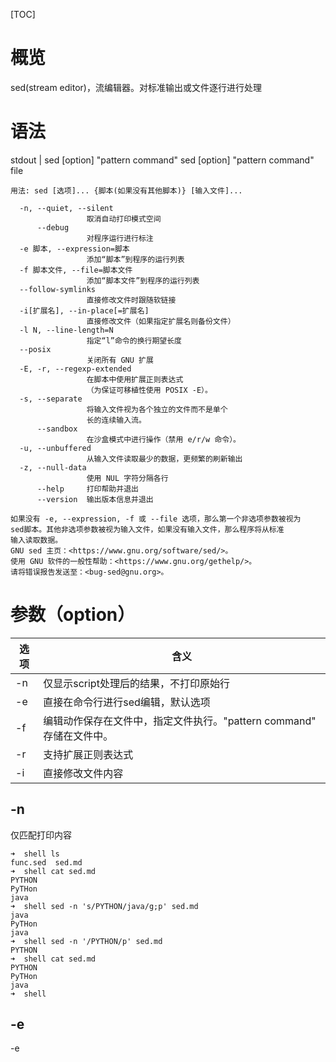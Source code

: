 [TOC]

# 概览
sed(stream editor)，流编辑器。对标准输出或文件逐行进行处理

# 语法
stdout | sed [option] "pattern command"
sed [option] "pattern command" file
```
用法: sed [选项]... {脚本(如果没有其他脚本)} [输入文件]...

  -n, --quiet, --silent
                 取消自动打印模式空间
      --debug
                 对程序运行进行标注
  -e 脚本, --expression=脚本
                 添加“脚本”到程序的运行列表
  -f 脚本文件, --file=脚本文件
                 添加“脚本文件”到程序的运行列表
  --follow-symlinks
                 直接修改文件时跟随软链接
  -i[扩展名], --in-place[=扩展名]
                 直接修改文件（如果指定扩展名则备份文件）
  -l N, --line-length=N
                 指定“l”命令的换行期望长度
  --posix
                 关闭所有 GNU 扩展
  -E, -r, --regexp-extended
                 在脚本中使用扩展正则表达式
                 （为保证可移植性使用 POSIX -E）。
  -s, --separate
                 将输入文件视为各个独立的文件而不是单个
                 长的连续输入流。
      --sandbox
                 在沙盒模式中进行操作（禁用 e/r/w 命令）。
  -u, --unbuffered
                 从输入文件读取最少的数据，更频繁的刷新输出
  -z, --null-data
                 使用 NUL 字符分隔各行
      --help     打印帮助并退出
      --version  输出版本信息并退出

如果没有 -e, --expression, -f 或 --file 选项，那么第一个非选项参数被视为
sed脚本。其他非选项参数被视为输入文件，如果没有输入文件，那么程序将从标准
输入读取数据。
GNU sed 主页：<https://www.gnu.org/software/sed/>。
使用 GNU 软件的一般性帮助：<https://www.gnu.org/gethelp/>。
请将错误报告发送至：<bug-sed@gnu.org>。
```

# 参数（option）
选项 | 含义
-----|--------------------------------------------
-n   | 仅显示script处理后的结果，不打印原始行
-e   | 直接在命令行进行sed编辑，默认选项
-f   | 编辑动作保存在文件中，指定文件执行。"pattern command" 存储在文件中。
-r   | 支持扩展正则表达式
-i   | 直接修改文件内容

## -n
仅匹配打印内容
```shell
➜  shell ls
func.sed  sed.md
➜  shell cat sed.md
PYTHON
PyTHon
java
➜  shell sed -n 's/PYTHON/java/g;p' sed.md
java
PyTHon
java
➜  shell sed -n '/PYTHON/p' sed.md
PYTHON
➜  shell cat sed.md
PYTHON
PyTHon
java
➜  shell
```

## -e
-e<script>或--expression=<script> 以选项中指定的script来处理输入的文本文件
```shell
➜  shell cat sed.md
PYTHON
PyTHon
java
➜  shell sed -n -e'/PYTHON/p' -e'/java/p' sed.md
PYTHON
java
```

## -f
以选项中指定的script文件来处理输入的文本文件
```shell
➜  shell ls
func.sed  sed.md
➜  shell cat func.sed
/PYTHON/p
➜  shell sed -f func.sed sed.md
PYTHON
PYTHON
PyTHon
java
➜  shell sed -n -f func.sed sed.md
PYTHON
```

## -r
支持正则表达式
```shell
➜  shell cat sed.md
PYTHON
PyTHon
java
➜  shell sed -r '/PYTHON|PyTHon/p' sed.md
PYTHON
PYTHON
PyTHon
PyTHon
java
➜  shell sed -n -r '/PYTHON|PyTHon/p' sed.md
PYTHON
PyTHon
```

## -i
直接修改文件
```shell
➜  shell cat sed.md
PYTHON
PyTHon
java
➜  shell sed -i 's/java/python/g' sed.md
➜  shell cat sed.md
PYTHON
PyTHon
python
```

# 动作（script）
动作 | 含义
-----|-------------------------------------------------------
a    | 新增， a 的后面可以接字串，而这些字串会在新的一行出现(目前的下一行)
i    | 插入， i 的后面可以接字串，而这些字串会在新的一行出现(目前的上一行)
r    | 追加， r 将后面指定文件的内容追加到当前匹配行的后面(当前行)
w    | 将匹配到的行内容另存为其他文件中



c    | 取代， c 的后面可以接字串，这些字串可以取代 n1,n2 之间的行
d    | 删除，因为是删除啊，所以 d 后面通常不接任何东东

p    | 打印，亦即将某个选择的数据印出。通常 p 会与参数 sed -n 一起运行
s    | 取代，可以直接进行取代的工作哩！通常这个 s 的动作可以搭配正规表示法！例如 1,20s/old/new/g


查询
p打印

增加
a(append)行后追加
i(insert)行前追加
r(read)外部文件读入，行后追加
w(write)匹配行写入外部文件

删除
d(delete)删除

修改
s/old/new 将行内第一个old替换成new
s/old/new/g 将行内全部的old替换成new
s/old/new/2g 将行内前两个old替换成new
s/old/new/ig 将行内old全部替换为new，忽略大小写


sed [option] "/pattern/command" file
# pattern的用法

LineNumber  直接指定行号
sed -n "17p" file 
打印file文件的第17行

StartLine,EndLine 指定起始行号和结束行号
sed -n "10,20p" file

Starting,+N 指定起始行号，然后后面N行
sed -n "10,+5p" file

/pattern1/ 正则表达式匹配的行
sed -n "/^root/p" file

/pattern1/,/pattern2/ 正则表达式区间
sed -n "/^ftp/,/^mail/p" file

LineNumber,/pattern1/ 从指定行号开始匹配，直到匹配pattern1的行
sed -n "4,/^hdfs/p" file

/pattern1/,LineNumber
sed -n "/^hdfs/,4p" file



---

sed -i '/^hdfs/,/^yarn/i xxxxxx' xxxn

---

替换

s/old/new/ 查找并替换第一个
s/old/new/g 查找并替换全部
s/old/new/2 只替换第2个
s/old/new/2g 同第二个开始匹配，替换所有
s/old/new/ig 忽略大小写替换1全部

= 显示匹配数据的行号

sed -n '/root/cai/=' xxx


---

反向引用

sed -i 's/had..p/&s/g' xxx
sed -i 's/\(had..p\)/\1s/g' xxx


存在变量使用双引号

```shell
#!/bin/bash

old_str=hadoop
new_str=HADOOP

sed -i "s/$old_str/$new_str/g" xxx
```